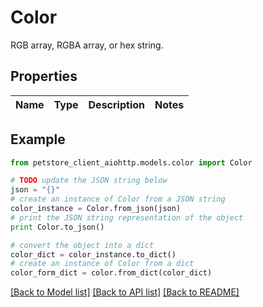 # Color

RGB array, RGBA array, or hex string.

## Properties

Name | Type | Description | Notes
------------ | ------------- | ------------- | -------------

## Example

```python
from petstore_client_aiohttp.models.color import Color

# TODO update the JSON string below
json = "{}"
# create an instance of Color from a JSON string
color_instance = Color.from_json(json)
# print the JSON string representation of the object
print Color.to_json()

# convert the object into a dict
color_dict = color_instance.to_dict()
# create an instance of Color from a dict
color_form_dict = color.from_dict(color_dict)
```
[[Back to Model list]](../README.md#documentation-for-models) [[Back to API list]](../README.md#documentation-for-api-endpoints) [[Back to README]](../README.md)


